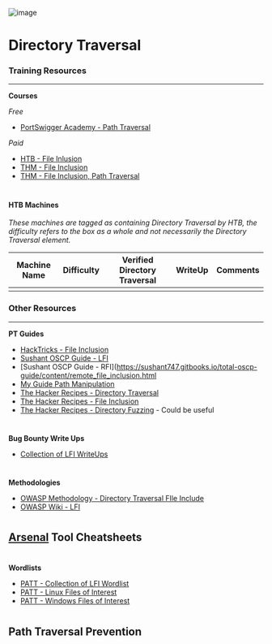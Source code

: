 ![image](https://github.com/user-attachments/assets/9ca23281-ecee-452f-86de-79fff53cd728)

# Directory Traversal

### Training Resources
---

**Courses**

*Free*
- [PortSwigger Academy - Path Traversal](https://portswigger.net/web-security/file-path-traversal)

*Paid*
- [HTB - File Inlusion](https://academy.hackthebox.com/course/preview/file-inclusion)
- [THM - File Inclusion](https://tryhackme.com/r/room/fileinc)
- [THM - File Inclusion, Path Traversal](https://tryhackme.com/r/room/filepathtraversal)

#

#### HTB Machines
*These machines are tagged as containing Directory Traversal by HTB, the difficulty refers to the box as a whole and not necessarily the Directory Traversal element.*

| Machine Name | Difficulty | Verified Directory Traversal | WriteUp | Comments |
| -- | -- | -- | -- | -- |
| | | | | |

### Other Resources
---
**PT Guides**
- [HackTricks - File Inclusion](https://book.hacktricks.xyz/pentesting-web/file-inclusion)
- [Sushant OSCP Guide - LFI](https://sushant747.gitbooks.io/total-oscp-guide/content/local_file_inclusion.html)
- [Sushant OSCP Guide - RFI](https://sushant747.gitbooks.io/total-oscp-guide/content/remote_file_inclusion.html
- [My Guide Path Manipulation](https://tom23rose.gitbook.io/testingmethodology/web-testing/exploitation/path-manipulation)
- [The Hacker Recipes - Directory Traversal](https://www.thehacker.recipes/web/inputs/directory-traversal#%F0%9F%9B%A0%EF%B8%8F-directory-traversal)
- [The Hacker Recipes - File Inclusion](https://www.thehacker.recipes/web/inputs/file-inclusion/#file-inclusion)
- [The Hacker Recipes - Directory Fuzzing](https://www.thehacker.recipes/web/recon/directory-fuzzing#directory-fuzzing) - Could be useful
#
**Bug Bounty Write Ups**
- [Collection of LFI WriteUps](https://github.com/alexbieber/Bug_Bounty_writeups#local-file-inclusion-lfi)
#
**Methodologies**
- [OWASP Methodology - Directory Traversal FIle Include](https://owasp.org/www-project-web-security-testing-guide/stable/4-Web_Application_Security_Testing/05-Authorization_Testing/01-Testing_Directory_Traversal_File_Include)
- [OWASP Wiki - LFI](https://wiki.owasp.org/index.php/Testing_for_Local_File_Inclusion)
#
**[Arsenal](https://github.com/Orange-Cyberdefense/arsenal/tree/master) Tool Cheatsheets**
- 
#
**Wordlists**
- [PATT - Collection of LFI Wordlist]([https://github.com/swisskyrepo/PayloadsAllTheThings/blob/master/File%20Inclusion/Intruders/JHADDIX_LFI.txt](https://github.com/danielmiessler/SecLists/tree/master/Fuzzing/LFI))
- [PATT - Linux Files of Interest](https://github.com/swisskyrepo/PayloadsAllTheThings/blob/master/File%20Inclusion/Intruders/Linux-files.txt)
- [PATT - Windows Files of Interest](https://github.com/swisskyrepo/PayloadsAllTheThings/blob/master/File%20Inclusion/Intruders/LFI-WindowsFileCheck.txt)
#
**Path Traversal Prevention**
- 
#

